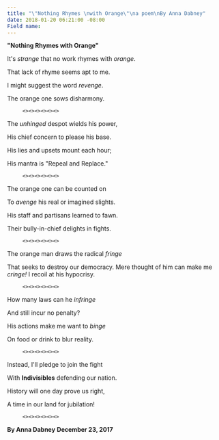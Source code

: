 ```yaml
---
title: "\"Nothing Rhymes \nwith Orange\"\na poem\nBy Anna Dabney"
date: 2018-01-20 06:21:00 -08:00
Field name: 
---
```


**"Nothing Rhymes with Orange"**

It's *strange* that no work rhymes with *orange*.

That lack of rhyme seems apt to me.

I might suggest the word *revenge*.

The orange one sows disharmony.

         <><><><><><>

The *unhinged* despot wields his power,

His chief concern to please his base.

His lies and upsets mount each hour;

His mantra is "Repeal and Replace."

         <><><><><><>

The orange one can be counted on

To *avenge* his real or imagined slights.

His staff and partisans learned to fawn.

Their bully-in-chief delights in fights.

         <><><><><><>

The orange man draws the radical *fringe*

That seeks to destroy our democracy.
Mere thought of him can make me *cringe!*
I recoil at his hypocrisy.

         <><><><><><>

How many laws can he *infringe*

And still incur no penalty?

His actions make me want to *binge*

On food or drink to blur reality.

         <><><><><><>

Instead, I'll pledge to join the fight

With **Indivisibles** defending our nation.

History will one day prove us right,

A time in our land for jubilation!

         <><><><><><>

**By Anna Dabney**   **December 23, 2017**

